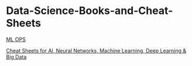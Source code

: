 # Data-Science-Books-and-Cheat-Sheets

[ML OPS ](https://github.com/santhulak/Data-Science-Books-and-Cheat-Sheets/blob/main/MLOps.pdf)

[Cheat Sheets for AI, Neural Networks, Machine Learning, Deep Learning & Big Data ](https://github.com/santhulak/Data-Science-Books-and-Cheat-Sheets/blob/main/Cheat%20Sheets%20for%20AI%2C%20Neural%20Networks%2C%20Machine%20Learning%2C%20Deep%20Learning%20%26%20Big%20Data.pdf)
